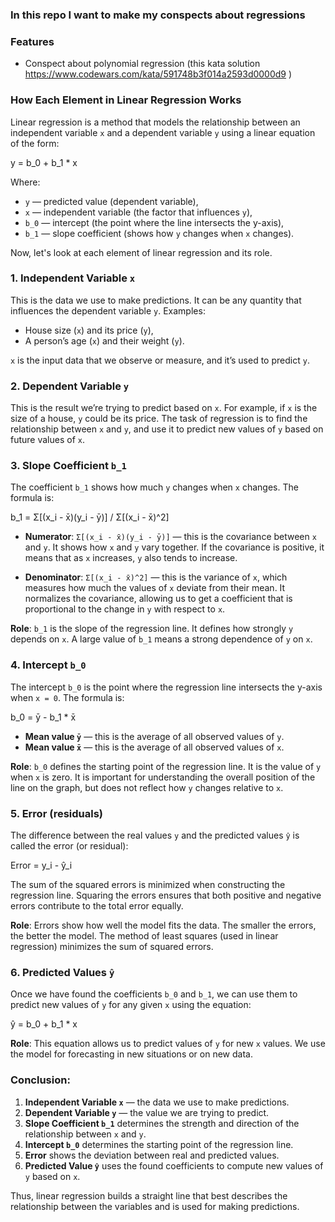 ### In this repo I want to make my conspects about regressions



### Features
- Conspect about polynomial regression (this kata solution https://www.codewars.com/kata/591748b3f014a2593d0000d9 )








### How Each Element in Linear Regression Works

Linear regression is a method that models the relationship between an independent variable `x` and a dependent variable `y` using a linear equation of the form:


y = b_0 + b_1 * x



Where:
- `y` — predicted value (dependent variable),
- `x` — independent variable (the factor that influences `y`),
- `b_0` — intercept (the point where the line intersects the y-axis),
- `b_1` — slope coefficient (shows how `y` changes when `x` changes).

Now, let's look at each element of linear regression and its role.

### 1. **Independent Variable `x`**

This is the data we use to make predictions. It can be any quantity that influences the dependent variable `y`. Examples:
- House size (`x`) and its price (`y`),
- A person’s age (`x`) and their weight (`y`).

`x` is the input data that we observe or measure, and it’s used to predict `y`.

### 2. **Dependent Variable `y`**

This is the result we’re trying to predict based on `x`. For example, if `x` is the size of a house, `y` could be its price. The task of regression is to find the relationship between `x` and `y`, and use it to predict new values of `y` based on future values of `x`.

### 3. **Slope Coefficient `b_1`**

The coefficient `b_1` shows how much `y` changes when `x` changes. The formula is:



b_1 = Σ[(x_i - x̄)(y_i - ȳ)] / Σ[(x_i - x̄)^2]




- **Numerator**: `Σ[(x_i - x̄)(y_i - ȳ)]` — this is the covariance between `x` and `y`. It shows how `x` and `y` vary together. If the covariance is positive, it means that as `x` increases, `y` also tends to increase.
  
- **Denominator**: `Σ[(x_i - x̄)^2]` — this is the variance of `x`, which measures how much the values of `x` deviate from their mean. It normalizes the covariance, allowing us to get a coefficient that is proportional to the change in `y` with respect to `x`.

**Role**: `b_1` is the slope of the regression line. It defines how strongly `y` depends on `x`. A large value of `b_1` means a strong dependence of `y` on `x`.

### 4. **Intercept `b_0`**

The intercept `b_0` is the point where the regression line intersects the y-axis when `x = 0`. The formula is:



b_0 = ȳ - b_1 * x̄




- **Mean value `ȳ`** — this is the average of all observed values of `y`.
- **Mean value `x̄`** — this is the average of all observed values of `x`.

**Role**: `b_0` defines the starting point of the regression line. It is the value of `y` when `x` is zero. It is important for understanding the overall position of the line on the graph, but does not reflect how `y` changes relative to `x`.

### 5. **Error (residuals)**

The difference between the real values `y` and the predicted values `ŷ` is called the error (or residual):


Error = y_i - ŷ_i



The sum of the squared errors is minimized when constructing the regression line. Squaring the errors ensures that both positive and negative errors contribute to the total error equally.

**Role**: Errors show how well the model fits the data. The smaller the errors, the better the model. The method of least squares (used in linear regression) minimizes the sum of squared errors.

### 6. **Predicted Values `ŷ`**

Once we have found the coefficients `b_0` and `b_1`, we can use them to predict new values of `y` for any given `x` using the equation:


ŷ = b_0 + b_1 * x



**Role**: This equation allows us to predict values of `y` for new `x` values. We use the model for forecasting in new situations or on new data.

### Conclusion:

1. **Independent Variable `x`** — the data we use to make predictions.
2. **Dependent Variable `y`** — the value we are trying to predict.
3. **Slope Coefficient `b_1`** determines the strength and direction of the relationship between `x` and `y`.
4. **Intercept `b_0`** determines the starting point of the regression line.
5. **Error** shows the deviation between real and predicted values.
6. **Predicted Value `ŷ`** uses the found coefficients to compute new values of `y` based on `x`.

Thus, linear regression builds a straight line that best describes the relationship between the variables and is used for making predictions.










